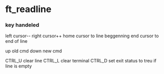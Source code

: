 # ft_readline

### key handeled

left		cursor--
right		cursor++
home		cursor to line beggenning
end			cursor to end of line

up			old cmd
down		new cmd

CTRL_U		clear line
CTRL_L		clear terminal
CTRL_D		set exit status to treu if line is empty
